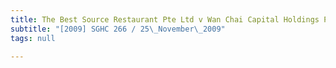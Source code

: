 ```yaml
---
title: The Best Source Restaurant Pte Ltd v Wan Chai Capital Holdings Pte Ltd
subtitle: "[2009] SGHC 266 / 25\_November\_2009"
tags: null

---
```


